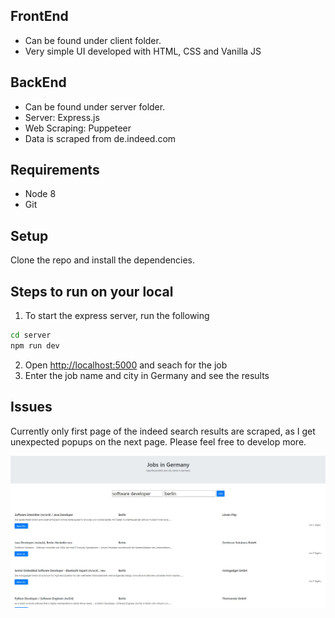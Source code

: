 ## FrontEnd
- Can be found under client folder.
- Very simple UI developed with HTML, CSS and Vanilla JS 

## BackEnd
- Can be found under server folder.
- Server: Express.js
- Web Scraping: Puppeteer 
- Data is scraped from de.indeed.com

## Requirements

* Node 8
* Git


## Setup

Clone the repo and install the dependencies.

## Steps to run on your local

1) To start the express server, run the following

```bash
cd server
npm run dev
```
2) Open [http://localhost:5000](http://localhost:3000) and seach for the job
3) Enter the job name and city in Germany and see the results



## Issues
Currently only first page of the indeed search results are scraped, as I get unexpected popups on the next page.
Please feel free to develop more.

<img src="assets/Screenshot_6.jpg"  alt="front_end" />





